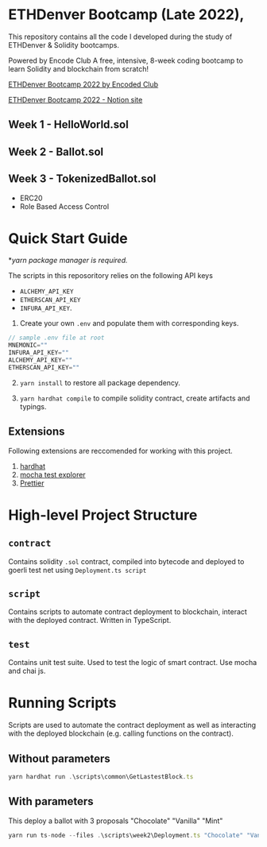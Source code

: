 # ETHDenver Bootcamp (Late 2022),

This repository contains all the code I developed during the study of ETHDenver & Solidity bootcamps.

Powered by Encode Club
A free, intensive, 8-week coding bootcamp
to learn Solidity and blockchain from scratch!

[ETHDenver Bootcamp 2022 by Encoded Club](https://medium.com/encode-club/announcing-the-ethdenver-bootcamp-powered-by-encode-club-apply-now-a2fb1863bafb)

[ETHDenver Bootcamp 2022 - Notion site](https://encodeclub.notion.site/ETHDenver-Bootcamp-e895531f5e4540278ab4bde62e1aac0a)

## Week 1 - HelloWorld.sol

## Week 2 - Ballot.sol

## Week 3 - TokenizedBallot.sol
- ERC20
- Role Based Access Control

# Quick Start Guide

**yarn package manager is required.*

The scripts in this reposoritory relies on the following API keys 
- `ALCHEMY_API_KEY`
- `ETHERSCAN_API_KEY`
- `INFURA_API_KEY`.
1. Create your own `.env` and populate them with corresponding keys.

```typescript
// sample .env file at root
MNEMONIC=""
INFURA_API_KEY=""
ALCHEMY_API_KEY=""
ETHERSCAN_API_KEY=""
```

2. `yarn install` to restore all package dependency.

3. `yarn hardhat compile` to compile solidity contract, create artifacts and typings. 

## Extensions
Following extensions are reccomended for working with this project.

1. [hardhat](https://marketplace.visualstudio.com/items?itemName=NomicFoundation.hardhat-solidity)
2. [mocha test explorer](https://marketplace.visualstudio.com/items?itemName=hbenl.vscode-mocha-test-adapter)
3. [Prettier](https://marketplace.visualstudio.com/items?itemName=esbenp.prettier-vscode)

# High-level Project Structure
## `contract` 
Contains solidity `.sol` contract, compiled into bytecode and deployed to goerli test net using `Deployment.ts script`

## `script`
Contains scripts to automate contract deployment to blockchain, interact with the deployed contract. Written in TypeScript. 

## `test`
Contains unit test suite. Used to test the logic of smart contract. Use mocha and chai js.

# Running Scripts
Scripts are used to automate the contract deployment as well as interacting with the deployed blockchain (e.g. calling functions on the contract).

## Without parameters
```ts
yarn hardhat run .\scripts\common\GetLastestBlock.ts
```
## With parameters
This deploy a ballot with 3 proposals "Chocolate" "Vanilla" "Mint"

```ts
yarn run ts-node --files .\scripts\week2\Deployment.ts "Chocolate" "Vanilla" "Mint"
```






